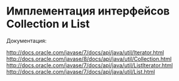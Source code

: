# Имплементация интерфейсов Collection и List



Документация: 

http://docs.oracle.com/javase/7/docs/api/java/util/Iterator.html
http://docs.oracle.com/javase/8/docs/api/java/util/Collection.html
http://docs.oracle.com/javase/7/docs/api/java/util/ListIterator.html
http://docs.oracle.com/javase/7/docs/api/java/util/List.html
